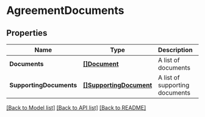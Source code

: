 # AgreementDocuments

## Properties
Name | Type | Description | Notes
------------ | ------------- | ------------- | -------------
**Documents** | [**[]Document**](Document.md) | A list of documents | [default to null]
**SupportingDocuments** | [**[]SupportingDocument**](SupportingDocument.md) | A list of supporting documents | [optional] [default to null]

[[Back to Model list]](../README.md#documentation-for-models) [[Back to API list]](../README.md#documentation-for-api-endpoints) [[Back to README]](../README.md)



